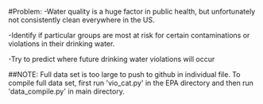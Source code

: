 #Problem:
-Water quality is a huge factor in public health, but unfortunately not consistently clean everywhere in the US.

-Identify if particular groups are most at risk for certain contaminations or violations in their drinking water.

-Try to predict where future drinking water violations will occur

##NOTE:
Full data set is too large to push to github in individual file. To compile full
data set, first run 'vio_cat.py' in the EPA directory and then run 'data_compile.py' in
main directory.
